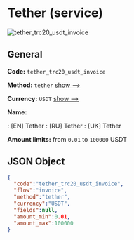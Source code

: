 
# Tether (service) 
![tether_trc20_usdt_invoice](https://static.openfintech.io/payment_methods/tether_trc20_usdt_invoice/logo.svg?w=400&c=v0.59.26#w200)  

## General 
 
**Code:** `tether_trc20_usdt_invoice` 
 
**Method:** `tether` 
 [show -->](/payment-methods/tether/) 
 
**Currency:** `USDT` [show -->](/currencies/USDT/) 
 
**Name:** 
 
:	[EN] Tether 
:	[RU] Tether 
:	[UK] Tether 
 
**Amount limits:** from `0.01` to `100000` USDT 

## JSON Object 

```json
{
  "code":"tether_trc20_usdt_invoice",
  "flow":"invoice",
  "method":"tether",
  "currency":"USDT",
  "fields":null,
  "amount_min":0.01,
  "amount_max":100000
}
```  
